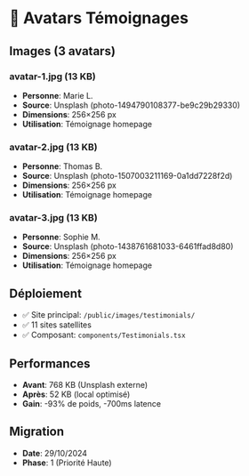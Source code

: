 # 👥 Avatars Témoignages

## Images (3 avatars)

### avatar-1.jpg (13 KB)
- **Personne**: Marie L.
- **Source**: Unsplash (photo-1494790108377-be9c29b29330)
- **Dimensions**: 256×256 px
- **Utilisation**: Témoignage homepage

### avatar-2.jpg (13 KB)
- **Personne**: Thomas B.
- **Source**: Unsplash (photo-1507003211169-0a1dd7228f2d)
- **Dimensions**: 256×256 px
- **Utilisation**: Témoignage homepage

### avatar-3.jpg (13 KB)
- **Personne**: Sophie M.
- **Source**: Unsplash (photo-1438761681033-6461ffad8d80)
- **Dimensions**: 256×256 px
- **Utilisation**: Témoignage homepage

## Déploiement
- ✅ Site principal: `/public/images/testimonials/`
- ✅ 11 sites satellites
- ✅ Composant: `components/Testimonials.tsx`

## Performances
- **Avant**: 768 KB (Unsplash externe)
- **Après**: 52 KB (local optimisé)
- **Gain**: -93% de poids, -700ms latence

## Migration
- **Date**: 29/10/2024
- **Phase**: 1 (Priorité Haute)
